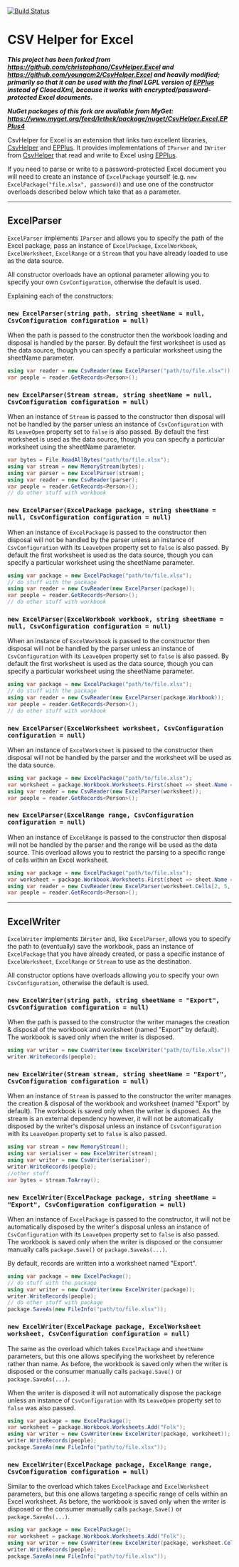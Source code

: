 [![Build Status](https://github.com/lethek/CsvHelper.Excel.EPPlus4/actions/workflows/dotnet.yml/badge.svg)](https://github.com/lethek/CsvHelper.Excel.EPPlus4/actions/workflows/dotnet.yml)

# CSV Helper for Excel

***This project has been forked from https://github.com/christophano/CsvHelper.Excel and https://github.com/youngcm2/CsvHelper.Excel and heavily modified; primarily so that it can be used with the final LGPL version of [EPPlus](https://github.com/JanKallman/EPPlus) instead of ClosedXml, because it works with encrypted/password-protected Excel documents.***

***NuGet packages of this fork are available from MyGet:  https://www.myget.org/feed/lethek/package/nuget/CsvHelper.Excel.EPPlus4***

CsvHelper for Excel is an extension that links two excellent libraries, [CsvHelper](https://joshclose.github.io/CsvHelper/) and [EPPlus](https://github.com/JanKallman/EPPlus).
It provides implementations of `IParser` and `IWriter` from [CsvHelper](https://joshclose.github.io/CsvHelper/) that read and write to Excel using [EPPlus](https://github.com/JanKallman/EPPlus).

If you need to parse or write to a password-protected Excel document you will need to create an instance of `ExcelPackage` yourself (e.g. `new ExcelPackage("file.xlsx", password)`) and use one of the constructor overloads described below which take that as a parameter.

---

## ExcelParser
`ExcelParser` implements `IParser` and allows you to specify the path of the Excel package, pass an instance of `ExcelPackage`, `ExcelWorkbook`, `ExcelWorksheet`, `ExcelRange` or a `Stream` that you have already loaded to use as the data source.

All constructor overloads have an optional parameter allowing you to specify your own `CsvConfiguration`, otherwise the default is used.

Explaining each of the constructors:

### `new ExcelParser(string path, string sheetName = null, CsvConfiguration configuration = null)`

When the path is passed to the constructor then the workbook loading and disposal is handled by the parser. By default the first worksheet is used as the data source, though you can specify a particular worksheet using the sheetName parameter.

```csharp
using var reader = new CsvReader(new ExcelParser("path/to/file.xlsx"));
var people = reader.GetRecords<Person>();
```

### `new ExcelParser(Stream stream, string sheetName = null, CsvConfiguration configuration = null)`

When an instance of `Stream` is passed to the constructor then disposal will not be handled by the parser unless an instance of `CsvConfiguration` with its `LeaveOpen` property set to `false` is also passed. By default the first worksheet is used as the data source, though you can specify a particular worksheet using the sheetName parameter.

```csharp
var bytes = File.ReadAllBytes("path/to/file.xlsx");
using var stream = new MemoryStream(bytes);
using var parser = new ExcelParser(stream);
using var reader = new CsvReader(parser);
var people = reader.GetRecords<Person>();
// do other stuff with workbook
```

### `new ExcelParser(ExcelPackage package, string sheetName = null, CsvConfiguration configuration = null)`

When an instance of `ExcelPackage` is passed to the constructor then disposal will not be handled by the parser unless an instance of `CsvConfiguration` with its `LeaveOpen` property set to `false` is also passed. By default the first worksheet is used as the data source, though you can specify a particular worksheet using the sheetName parameter.

```csharp
using var package = new ExcelPackage("path/to/file.xlsx");
// do stuff with the package
using var reader = new CsvReader(new ExcelParser(package));
var people = reader.GetRecords<Person>();
// do other stuff with workbook
```

### `new ExcelParser(ExcelWorkbook workbook, string sheetName = null, CsvConfiguration configuration = null)`
When an instance of `ExcelWorkbook` is passed to the constructor then disposal will not be handled by the parser unless an instance of `CsvConfiguration` with its `LeaveOpen` property set to `false` is also passed. By default the first worksheet is used as the data source, though you can specify a particular worksheet using the sheetName parameter.

```csharp
using var package = new ExcelPackage("path/to/file.xlsx");
// do stuff with the package
using var reader = new CsvReader(new ExcelParser(package.Workbook));
var people = reader.GetRecords<Person>();
// do other stuff with workbook
```


### `new ExcelParser(ExcelWorksheet worksheet, CsvConfiguration configuration = null)`

When an instance of `ExcelWorksheet` is passed to the constructor then disposal will not be handled by the parser and the worksheet will be used as the data source.

```csharp
using var package = new ExcelPackage("path/to/file.xlsx");
var worksheet = package.Workbook.Worksheets.First(sheet => sheet.Name == "Folk");
using var reader = new CsvReader(new ExcelParser(worksheet));
var people = reader.GetRecords<Person>();
```

### `new ExcelParser(ExcelRange range, CsvConfiguration configuration = null)`
When an instance of `ExcelRange` is passed to the constructor then disposal will not be handled by the parser and the range will be used as the data source. This overload allows you to restrict the parsing to a specific range of cells within an Excel worksheet.

```csharp
using var package = new ExcelPackage("path/to/file.xlsx");
var worksheet = package.Workbook.Worksheets.First(sheet => sheet.Name == "Folk");
using var reader = new CsvReader(new ExcelParser(worksheet.Cells[2, 5, 400, 33]));
var people = reader.GetRecords<Person>();
```

---

## ExcelWriter
`ExcelWriter` implements `IWriter` and, like `ExcelParser`, allows you to specify the path to (eventually) save the workbook, pass an instance of `ExcelPackage` that you have already created, or pass a specific instance of `ExcelWorksheet`, `ExcelRange` or `Stream` to use as the destination.

All constructor options have overloads allowing you to specify your own `CsvConfiguration`, otherwise the default is used.

### `new ExcelWriter(string path, string sheetName = "Export", CsvConfiguration configuration = null)`

When the path is passed to the constructor the writer manages the creation & disposal of the workbook and worksheet (named "Export" by default). The workbook is saved only when the writer is disposed.

```csharp
using var writer = new CsvWriter(new ExcelWriter("path/to/file.xlsx"));
writer.WriteRecords(people);
```

### `new ExcelWriter(Stream stream, string sheetName = "Export", CsvConfiguration configuration = null)`

When an instance of `Stream` is passed to the constructor the writer manages the creation & disposal of the workbook and worksheet (named "Export" by default). The workbook is saved only when the writer is disposed. As the stream is an external dependency however, it will not be automatically disposed by the writer's disposal unless an instance of `CsvConfiguration` with its `LeaveOpen` property set to `false` is also passed.

```csharp
using var stream = new MemoryStream();
using var serialiser = new ExcelWriter(stream);
using var writer = new CsvWriter(serialiser);
writer.WriteRecords(people);
//other stuff
var bytes = stream.ToArray();
```

### `new ExcelWriter(ExcelPackage package, string sheetName = "Export", CsvConfiguration configuration = null)`

When an instance of `ExcelPackage` is passed to the constructor, it will not be automatically disposed by the writer's disposal unless an instance of `CsvConfiguration` with its `LeaveOpen` property set to `false` is also passed. The workbook is saved only when the writer is disposed or the consumer manually calls `package.Save()` or `package.SaveAs(...)`.

By default, records are written into a worksheet named "Export".

```csharp
using var package = new ExcelPackage();
// do stuff with the package
using var writer = new CsvWriter(new ExcelWriter(package));
writer.WriteRecords(people);
// do other stuff with package
package.SaveAs(new FileInfo("path/to/file.xlsx"));
```

### `new ExcelWriter(ExcelPackage package, ExcelWorksheet worksheet, CsvConfiguration configuration = null)`

The same as the overload which takes `ExcelPackage` and `sheetName` parameters, but this one allows specifying the worksheet by reference rather than name. As before, the workbook is saved only when the writer is disposed or the consumer manually calls `package.Save()` or `package.SaveAs(...)`.

When the writer is disposed it will not automatically dispose the package unless an instance of `CsvConfiguration` with its `LeaveOpen` property set to `false` was also passed.

```csharp
using var package = new ExcelPackage();
var worksheet = package.Workbook.Worksheets.Add("Folk");
using var writer = new CsvWriter(new ExcelWriter(package, worksheet));
writer.WriteRecords(people);
package.SaveAs(new FileInfo("path/to/file.xlsx"));
```

### `new ExcelWriter(ExcelPackage package, ExcelRange range, CsvConfiguration configuration = null)`

Similar to the overload which takes `ExcelPackage` and `ExcelWorksheet` parameters, but this one allows targeting a specific range of cells within an Excel worksheet. As before, the workbook is saved only when the writer is disposed or the consumer manually calls `package.Save()` or `package.SaveAs(...)`.

```csharp
using var package = new ExcelPackage();
var worksheet = package.Workbook.Worksheets.Add("Folk");
using var writer = new CsvWriter(new ExcelWriter(package, worksheet.Cells[2, 5, 400, 33]));
writer.WriteRecords(people);
package.SaveAs(new FileInfo("path/to/file.xlsx"));
```
